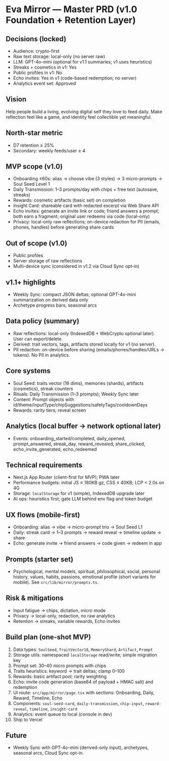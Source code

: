 # Eva Mirror — Master PRD (v1.0 Foundation + Retention Layer)

## Decisions (locked)
- Audience: crypto-first
- Raw text storage: local-only (no server raw)
- LLM: GPT-4o-mini (optional for v1.1 summaries; v1 uses heuristics)
- Streaks + cosmetics in v1: Yes
- Public profiles in v1: No
- Echo invites: Yes in v1 (code-based redemption; no server)
- Analytics event set: Approved

## Vision
Help people build a living, evolving digital self they love to feed daily. Make reflection feel like a game, and identity feel collectible yet meaningful.

## North-star metric
- D7 retention ≥ 25%
- Secondary: weekly feeds/user ≥ 4

## MVP scope (v1.0)
- Onboarding ≤60s: alias → choose vibe (3 styles) → 3 micro-prompts → Soul Seed Level 1
- Daily Transmission: 1–3 prompts/day with chips + free text (autosave, streaks)
- Rewards: cosmetic artifacts (basic set) on completion
- Insight Card: shareable card with redacted excerpt via Web Share API
- Echo invites: generate an invite link or code; friend answers a prompt; both earn a fragment; original user redeems via code (local-only)
- Privacy: local-only raw reflections; on-device redaction for PII (emails, phones, handles) before generating share cards

## Out of scope (v1.0)
- Public profiles
- Server storage of raw reflections
- Multi-device sync (considered in v1.2 via Cloud Sync opt-in)

## v1.1+ highlights
- Weekly Sync: compact JSON deltas; optional GPT-4o-mini summarization on derived data only
- Archetype progress bars; seasonal arcs

## Data policy (summary)
- Raw reflections: local-only (IndexedDB + WebCrypto optional later). User can export/delete.
- Derived: trait vectors, tags, artifacts stored locally for v1 (no server).
- PII redaction: on-device before sharing (emails/phones/handles/URLs → tokens). No PII in analytics.

## Core systems
- Soul Seed: traits vector (16 dims), memories (shards), artifacts (cosmetics), streak counters
- Rituals: Daily Transmission (1–3 prompts); Weekly Sync later
- Content: Prompt objects with id/theme/inputType/chipSuggestions/safetyTags/cooldownDays
- Rewards: rarity tiers; reveal screen

## Analytics (local buffer → network optional later)
- Events: onboarding_started/completed, daily_opened, prompt_answered, streak_day, reward_revealed, share_clicked, echo_invite_generated, echo_redeemed

## Technical requirements
- Next.js App Router (client-first for MVP); PWA later
- Performance budgets: initial JS ≤ 180KB gz, CSS ≤ 40KB; LCP < 2.0s on 4G
- Storage: `localStorage` for v1 (simple), IndexedDB upgrade later
- AI ops: heuristics first; gate LLM behind env flag and token budget

## UX flows (mobile-first)
- Onboarding: alias → vibe → micro-prompt trio → Soul Seed L1
- Daily: streak card → 1–3 prompts → reward reveal → timeline update → share
- Echo: generate invite → friend answers → code given → redeem in app

## Prompts (starter set)
- Psychological, mental models, spiritual, philosophical, social, personal history, values, habits, passions, emotional profile (short variants for mobile). See `src/lib/mirror/prompts.ts`.

## Risk & mitigations
- Input fatigue → chips, dictation, micro mode
- Privacy → local-only, redaction, no raw analytics
- Retention → streaks, variable rewards, Echo invites

## Build plan (one-shot MVP)
1) Data types: `SoulSeed`, `TraitVector16`, `MemoryShard`, `Artifact`, `Prompt`
2) Storage utils: namespaced `localStorage` read/write; simple migration key
3) Prompt set: 30–40 micro prompts with chips
4) Traits heuristics: keyword → trait deltas; clamp 0–100
5) Rewards: basic artifact pool; rarity weighting
6) Echo: invite code generation (base64 of payload + HMAC salt) and redemption
7) UI route: `src/app/mirror/page.tsx` with sections: Onboarding, Daily, Reward, Timeline, Echo
8) Components: `soul-seed-card`, `daily-transmission`, `chip-input`, `reward-reveal`, `timeline`, `insight-card`
9) Analytics: event queue to local (console in dev)
10) Ship to Vercel

## Future
- Weekly Sync with GPT-4o-mini (derived-only input), archetypes, seasonal arcs, Cloud Sync opt-in. 